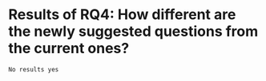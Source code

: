 # Results of RQ4: How different are the newly suggested questions from the current ones?

```text
No results yes
```
